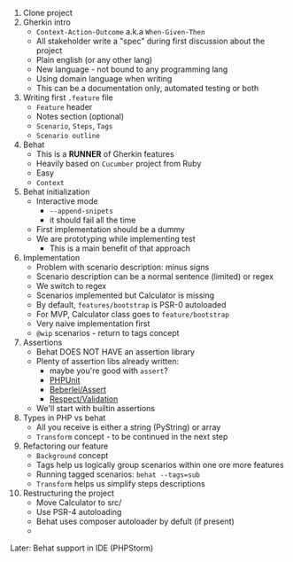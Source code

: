 1. Clone project
2. Gherkin intro
    - `Context-Action-Outcome` a.k.a `When-Given-Then`
    - All stakeholder write a "spec" during first discussion about the project
    - Plain english (or any other lang)
    - New language - not bound to any programming lang
    - Using domain language when writing
    - This can be a documentation only, automated testing or both
3. Writing first `.feature` file
    - `Feature` header
    -  Notes section (optional)
    - `Scenario`, `Steps`, `Tags`
    - `Scenario outline`
4. Behat
    - This is a **RUNNER** of Gherkin features
    - Heavily based on `Cucumber` project from Ruby
    - Easy
    - `Context`
4. Behat initialization
    - Interactive mode
        - `--append-snipets`
        - it should fail all the time
    - First implementation should be a dummy
    - We are prototyping while implementing test
        - This is a main benefit of that approach
5. Implementation
    - Problem with scenario description: minus signs
    - Scenario description can be a normal sentence (limited) or regex
    - We switch to regex
    - Scenarios implemented but Calculator is missing
    - By default, `features/bootstrap` is PSR-0 autoloaded
    - For MVP, Calculator class goes to `feature/bootstrap`
    - Very naive implementation first
    - `@wip` scenarios - return to tags concept
6. Assertions
    - Behat DOES NOT HAVE an assertion library
    - Plenty of assertion libs already written:
        - maybe you're good with `assert`?
        - [PHPUnit](https://github.com/sebastianbergmann/phpunit/blob/5.6/src/Framework/Assert/Functions.php)
        - [Beberlei/Assert](https://github.com/beberlei/assert)
        - [Respect/Validation](https://github.com/Respect/Validation)
    - We'll start with builtin assertions
7. Types in PHP vs behat
    - All you receive is either a string (PyString) or array
    - `Transform` concept - to be continued in the next step
8. Refactoring our feature
    - `Background` concept
    - Tags help us logically group scenarios within one ore more features
    - Running tagged scenarios: `behat --tags=sub`
    - `Transform` helps us simplify steps descriptions        
9. Restructuring the project
    - Move Calculator to src/
    - Use PSR-4 autoloading
    - Behat uses composer autoloader by defult (if present)
    - 

Later:
Behat support in IDE (PHPStorm)
